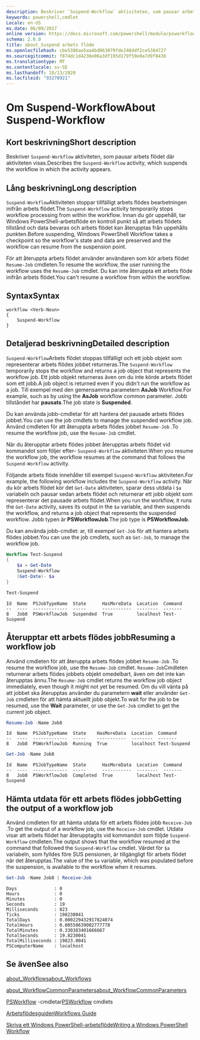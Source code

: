 ```yaml
---
description: Beskriver `Suspend-Workflow` aktiviteten, som pausar arbets flödet där aktiviteten visas.
keywords: powershell,cmdlet
Locale: en-US
ms.date: 06/09/2017
online version: https://docs.microsoft.com/powershell/module/psworkflow/about/about_suspend-workflow?view=powershell-5.1&WT.mc_id=ps-gethelp
schema: 2.0.0
title: about_Suspend arbets flöde
ms.openlocfilehash: cbe5386ae5aa4bd863079fde240ddf2ce5384727
ms.sourcegitcommit: f874dc1d4236e06a3df195d179f59e0a7d9f8436
ms.translationtype: MT
ms.contentlocale: sv-SE
ms.lasthandoff: 10/13/2020
ms.locfileid: "93270921"
---
```

# <a name="about-suspend-workflow"></a><span data-ttu-id="2fbfd-104">Om Suspend-Workflow</span><span class="sxs-lookup"><span data-stu-id="2fbfd-104">About Suspend-Workflow</span></span>

## <a name="short-description"></a><span data-ttu-id="2fbfd-105">Kort beskrivning</span><span class="sxs-lookup"><span data-stu-id="2fbfd-105">Short description</span></span>

<span data-ttu-id="2fbfd-106">Beskriver `Suspend-Workflow` aktiviteten, som pausar arbets flödet där aktiviteten visas.</span><span class="sxs-lookup"><span data-stu-id="2fbfd-106">Describes the `Suspend-Workflow` activity, which suspends the workflow in which the activity appears.</span></span>

## <a name="long-description"></a><span data-ttu-id="2fbfd-107">Lång beskrivning</span><span class="sxs-lookup"><span data-stu-id="2fbfd-107">Long description</span></span>

<span data-ttu-id="2fbfd-108">`Suspend-Workflow`Aktiviteten stoppar tillfälligt arbets flödes bearbetningen inifrån arbets flödet.</span><span class="sxs-lookup"><span data-stu-id="2fbfd-108">The `Suspend-Workflow` activity temporarily stops workflow processing from within the workflow.</span></span> <span data-ttu-id="2fbfd-109">Innan du gör uppehåll, tar Windows PowerShell-arbetsflöde en kontroll punkt så att arbets flödets tillstånd och data bevaras och arbets flödet kan återupptas från uppehålls punkten.</span><span class="sxs-lookup"><span data-stu-id="2fbfd-109">Before suspending, Windows PowerShell Workflow takes a checkpoint so the workflow's state and data are preserved and the workflow can resume from the suspension point.</span></span>

<span data-ttu-id="2fbfd-110">För att återuppta arbets flödet använder användaren som kör arbets flödet `Resume-Job` cmdleten.</span><span class="sxs-lookup"><span data-stu-id="2fbfd-110">To resume the workflow, the user running the workflow uses the `Resume-Job` cmdlet.</span></span> <span data-ttu-id="2fbfd-111">Du kan inte återuppta ett arbets flöde inifrån arbets flödet.</span><span class="sxs-lookup"><span data-stu-id="2fbfd-111">You can't resume a workflow from within the workflow.</span></span>

## <a name="syntax"></a><span data-ttu-id="2fbfd-112">Syntax</span><span class="sxs-lookup"><span data-stu-id="2fbfd-112">Syntax</span></span>

```
workflow <Verb-Noun>
{
    Suspend-Workflow
}
```

## <a name="detailed-description"></a><span data-ttu-id="2fbfd-113">Detaljerad beskrivning</span><span class="sxs-lookup"><span data-stu-id="2fbfd-113">Detailed description</span></span>

<span data-ttu-id="2fbfd-114">`Suspend-Workflow`Arbets flödet stoppas tillfälligt och ett jobb objekt som representerar arbets flödes jobbet returneras.</span><span class="sxs-lookup"><span data-stu-id="2fbfd-114">The `Suspend-Workflow` temporarily stops the workflow and returns a job object that represents the workflow job.</span></span> <span data-ttu-id="2fbfd-115">Ett jobb objekt returneras även om du inte körde arbets flödet som ett jobb.</span><span class="sxs-lookup"><span data-stu-id="2fbfd-115">A job object is returned even if you didn't run the workflow as a job.</span></span> <span data-ttu-id="2fbfd-116">Till exempel med den gemensamma parametern **AsJob** Workflow.</span><span class="sxs-lookup"><span data-stu-id="2fbfd-116">For example, such as by using the **AsJob** workflow common parameter.</span></span> <span data-ttu-id="2fbfd-117">Jobb tillståndet har **pausats**.</span><span class="sxs-lookup"><span data-stu-id="2fbfd-117">The job state is **Suspended**.</span></span>

<span data-ttu-id="2fbfd-118">Du kan använda jobb-cmdletar för att hantera det pausade arbets flödes jobbet.</span><span class="sxs-lookup"><span data-stu-id="2fbfd-118">You can use the job cmdlets to manage the suspended workflow job.</span></span> <span data-ttu-id="2fbfd-119">Använd cmdleten för att återuppta arbets flödes jobbet `Resume-Job` .</span><span class="sxs-lookup"><span data-stu-id="2fbfd-119">To resume the workflow job, use the `Resume-Job` cmdlet.</span></span>

<span data-ttu-id="2fbfd-120">När du återupptar arbets flödes jobbet återupptas arbets flödet vid kommandot som följer efter- `Suspend-Workflow` aktiviteten.</span><span class="sxs-lookup"><span data-stu-id="2fbfd-120">When you resume the workflow job, the workflow resumes at the command that follows the `Suspend-Workflow` activity.</span></span>

<span data-ttu-id="2fbfd-121">Följande arbets flöde innehåller till exempel `Suspend-Workflow` aktiviteten.</span><span class="sxs-lookup"><span data-stu-id="2fbfd-121">For example, the following workflow includes the `Suspend-Workflow` activity.</span></span>
<span data-ttu-id="2fbfd-122">När du kör arbets flödet kör det `Get-Date` aktiviteten, sparar dess utdata i `$a` variabeln och pausar sedan arbets flödet och returnerar ett jobb objekt som representerar det pausade arbets flödet.</span><span class="sxs-lookup"><span data-stu-id="2fbfd-122">When you run the workflow, it runs the `Get-Date` activity, saves its output in the `$a` variable, and then suspends the workflow, and returns a job object that represents the suspended workflow.</span></span> <span data-ttu-id="2fbfd-123">Jobb typen är **PSWorkflowJob**.</span><span class="sxs-lookup"><span data-stu-id="2fbfd-123">The job type is **PSWorkflowJob**.</span></span>

<span data-ttu-id="2fbfd-124">Du kan använda jobb-cmdlet: ar, till exempel `Get-Job` för att hantera arbets flödes jobbet.</span><span class="sxs-lookup"><span data-stu-id="2fbfd-124">You can use the job cmdlets, such as `Get-Job`, to manage the workflow job.</span></span>

```powershell
Workflow Test-Suspend
{
    $a = Get-Date
    Suspend-Workflow
    (Get-Date)- $a
}

Test-Suspend
```

```Output
Id  Name  PSJobTypeName  State      HasMoreData  Location  Command
--  ----  -------------  -----      -----------  --------  -------
8   Job8  PSWorkflowJob  Suspended  True         localhost Test-Suspend
```

## <a name="resuming-a-workflow-job"></a><span data-ttu-id="2fbfd-125">Återupptar ett arbets flödes jobb</span><span class="sxs-lookup"><span data-stu-id="2fbfd-125">Resuming a workflow job</span></span>

<span data-ttu-id="2fbfd-126">Använd cmdleten för att återuppta arbets flödes jobbet `Resume-Job` .</span><span class="sxs-lookup"><span data-stu-id="2fbfd-126">To resume the workflow job, use the `Resume-Job` cmdlet.</span></span> <span data-ttu-id="2fbfd-127">`Resume-Job`Cmdleten returnerar arbets flödes jobbets objekt omedelbart, även om det inte kan återupptas ännu.</span><span class="sxs-lookup"><span data-stu-id="2fbfd-127">The `Resume-Job` cmdlet returns the workflow job object immediately, even though it might not yet be resumed.</span></span> <span data-ttu-id="2fbfd-128">Om du vill vänta på att jobbet ska återupptas använder du parametern **wait** eller använder `Get-Job` cmdleten för att hämta aktuellt jobb objekt.</span><span class="sxs-lookup"><span data-stu-id="2fbfd-128">To wait for the job to be resumed, use the **Wait** parameter, or use the `Get-Job` cmdlet to get the current job object.</span></span>

```powershell
Resume-Job -Name Job8
```

```Output
Id  Name  PSJobTypeName  State    HasMoreData  Location  Command
--  ----  -------------  -----    -----------  --------  -------
8   Job8  PSWorkflowJob  Running  True         localhost Test-Suspend
```

```powershell
Get-Job -Name Job8
```

```Output
Id  Name  PSJobTypeName  State      HasMoreData  Location  Command
--  ----  -------------  -----      -----------  --------  -------
8   Job8  PSWorkflowJob  Completed  True         localhost Test-Suspend
```

## <a name="getting-the-output-of-a-workflow-job"></a><span data-ttu-id="2fbfd-129">Hämta utdata för ett arbets flödes jobb</span><span class="sxs-lookup"><span data-stu-id="2fbfd-129">Getting the output of a workflow job</span></span>

<span data-ttu-id="2fbfd-130">Använd cmdleten för att hämta utdata för ett arbets flödes jobb `Receive-Job` .</span><span class="sxs-lookup"><span data-stu-id="2fbfd-130">To get the output of a workflow job, use the `Receive-Job` cmdlet.</span></span> <span data-ttu-id="2fbfd-131">Utdata visar att arbets flödet har återupptagits vid kommandot som följde `Suspend-Workflow` cmdleten.</span><span class="sxs-lookup"><span data-stu-id="2fbfd-131">The output shows that the workflow resumed at the command that followed the `Suspend-Workflow` cmdlet.</span></span> <span data-ttu-id="2fbfd-132">Värdet för `$a` variabeln, som fylldes före SUS pensionen, är tillgängligt för arbets flödet när det återupptas.</span><span class="sxs-lookup"><span data-stu-id="2fbfd-132">The value of the `$a` variable, which was populated before the suspension, is available to the workflow when it resumes.</span></span>

```powershell
Get-Job -Name Job8 | Receive-Job
```

```Output
Days              : 0
Hours             : 0
Minutes           : 0
Seconds           : 19
Milliseconds      : 823
Ticks             : 198230041
TotalDays         : 0.000229432917824074
TotalHours        : 0.00550639002777778
TotalMinutes      : 0.330383401666667
TotalSeconds      : 19.8230041
TotalMilliseconds : 19823.0041
PSComputerName    : localhost
```

## <a name="see-also"></a><span data-ttu-id="2fbfd-133">Se även</span><span class="sxs-lookup"><span data-stu-id="2fbfd-133">See also</span></span>

[<span data-ttu-id="2fbfd-134">about_Workflows</span><span class="sxs-lookup"><span data-stu-id="2fbfd-134">about_Workflows</span></span>](about_Workflows.md)

[<span data-ttu-id="2fbfd-135">about_WorkflowCommonParameters</span><span class="sxs-lookup"><span data-stu-id="2fbfd-135">about_WorkflowCommonParameters</span></span>](about_WorkflowCommonParameters.md)

<span data-ttu-id="2fbfd-136">[PSWorkflow](xref:PSWorkflow) -cmdletar</span><span class="sxs-lookup"><span data-stu-id="2fbfd-136">[PSWorkflow](xref:PSWorkflow) cmdlets</span></span>

[<span data-ttu-id="2fbfd-137">Arbetsflödesguiden</span><span class="sxs-lookup"><span data-stu-id="2fbfd-137">Workflows Guide</span></span>](/previous-versions/powershell/scripting/components/workflows-guide)

[<span data-ttu-id="2fbfd-138">Skriva ett Windows PowerShell-arbetsflöde</span><span class="sxs-lookup"><span data-stu-id="2fbfd-138">Writing a Windows PowerShell Workflow</span></span>](/previous-versions/powershell/scripting/developer/workflow/writing-a-windows-powershell-workflow)
